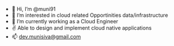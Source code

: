 - 👋 Hi, I’m @muni91
- 👀 I’m interested in cloud related Opportinities data/infrastructure
- 🌱 I’m currently working as a Cloud Engineer
- ✌️ Able to design and implement cloud native applications
- 📫 dev.munisiva@gmail.com

<!---
muni91/muni91 is a ✨ special ✨ repository because its `README.md` (this file) appears on your GitHub profile.
You can click the Preview link to take a look at your changes.
--->
